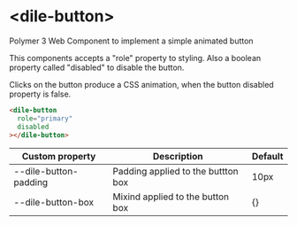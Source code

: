 # \<dile-button\>

Polymer 3 Web Component to implement a simple animated button

This components accepts a "role" property to styling.
Also a boolean property called "disabled" to disable the button.

Clicks on the button produce a CSS animation, when the button disabled property is false.

```html
<dile-button
  role="primary"
  disabled
></dile-button>
```

Custom property | Description | Default
----------------|-------------|---------
--dile-button-padding | Padding applied to the buttton box | 10px
--dile-button-box | Mixind applied to the button box | {}